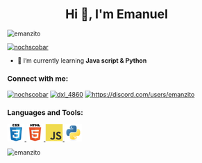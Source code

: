 <h1 align="center">Hi 👋, I'm Emanuel</h1>
<p align="left"> <img src="https://komarev.com/ghpvc/?username=emanzito&label=Profile%20views&color=0e75b6&style=flat" alt="emanzito" /> </p>

<p align="left"> <a href="https://twitter.com/nochscobar" target="blank"><img src="https://img.shields.io/twitter/follow/nochscobar?logo=twitter&style=for-the-badge" alt="nochscobar" /></a> </p>

- 🌱 I’m currently learning **Java script & Python**

<h3 align="left">Connect with me:</h3>
<p align="left">
<a href="https://twitter.com/nochscobar" target="blank"><img align="center" src="https://raw.githubusercontent.com/rahuldkjain/github-profile-readme-generator/master/src/images/icons/Social/twitter.svg" alt="nochscobar" height="30" width="40" /></a>
<a href="https://instagram.com/dxl_4860" target="blank"><img align="center" src="https://raw.githubusercontent.com/rahuldkjain/github-profile-readme-generator/master/src/images/icons/Social/instagram.svg" alt="dxl_4860" height="30" width="40" /></a>
<a href="https://discord.gg/Bm4fmh7Y" target="blank"><img align="center" src="https://raw.githubusercontent.com/rahuldkjain/github-profile-readme-generator/master/src/images/icons/Social/discord.svg" alt="https://discord.com/users/emanzito" height="30" width="40" /></a>
</p>

<h3 align="left">Languages and Tools:</h3>
<p align="left"> <a href="https://www.w3schools.com/css/" target="_blank" rel="noreferrer"> <img src="https://raw.githubusercontent.com/devicons/devicon/master/icons/css3/css3-original-wordmark.svg" alt="css3" width="40" height="40"/> </a> <a href="https://www.w3.org/html/" target="_blank" rel="noreferrer"> <img src="https://raw.githubusercontent.com/devicons/devicon/master/icons/html5/html5-original-wordmark.svg" alt="html5" width="40" height="40"/> </a> <a href="https://developer.mozilla.org/en-US/docs/Web/JavaScript" target="_blank" rel="noreferrer"> <img src="https://raw.githubusercontent.com/devicons/devicon/master/icons/javascript/javascript-original.svg" alt="javascript" width="40" height="40"/> </a> <a href="https://www.python.org" target="_blank" rel="noreferrer"> <img src="https://raw.githubusercontent.com/devicons/devicon/master/icons/python/python-original.svg" alt="python" width="40" height="40"/> </a> </p>

<p><img align="left" src="https://github-readme-stats.vercel.app/api/top-langs?username=emanzito&show_icons=true&locale=en&layout=compact" alt="emanzito" /></p>



